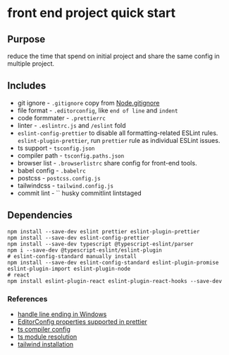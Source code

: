 # front end project quick start

## Purpose

reduce the time that spend on initial project and share the same config in multiple project.

## Includes

- git ignore - `.gitignore` copy from [Node.gitignore](https://github.com/github/gitignore/blob/main/Node.gitignore)
- file format - `.editorconfig`, like `end of line` and `indent`
- code formmater - `.prettierrc`
- linter - `.eslintrc.js` and `/eslint` fold
- `eslint-config-prettier` to disable all formatting-related ESLint rules. `eslint-plugin-prettier`, run `prettier` rule as individual ESLint issues.
- ts support - `tsconfig.json`
- compiler path - `tsconfig.paths.json`
- browser list - `.browserlistrc` share config for front-end tools.
- babel config - `.babelrc`
- postcss - `postcss.config.js`
- tailwindcss - `tailwind.config.js`
- commit lint - `` husky commitlint lintstaged

## Dependencies

```
npm install --save-dev eslint prettier eslint-plugin-prettier
npm install --save-dev eslint-config-prettier
npm install --save-dev typescript @typescript-eslint/parser
npm i --save-dev @typescript-eslint/eslint-plugin
# eslint-config-standard manually install
npm install --save-dev eslint-config-standard eslint-plugin-promise eslint-plugin-import eslint-plugin-node
# react
npm install eslint-plugin-react eslint-plugin-react-hooks --save-dev
```

### References

- [handle line ending in Windows](https://docs.github.com/cn/get-started/getting-started-with-git/configuring-git-to-handle-line-endings)
- [EditorConfig properties supported in prettier](https://prettier.io/docs/en/api.html#prettierresolveconfigfilepath--options)
- [ts compiler config](https://www.tslang.cn/docs/handbook/compiler-options.html)
- [ts module resolution](https://www.tslang.cn/docs/handbook/module-resolution.html)
- [tailwind installation](https://tailwindcss.com/docs/guides/create-react-app)
